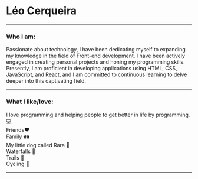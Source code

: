 # Léo Cerqueira

* * *

### Who I am:

Passionate about technology, I have been dedicating myself to expanding my knowledge in the field of Front-end development. I have been actively engaged in creating personal projects and honing my programming skills. Presently, I am proficient in developing applications using HTML, CSS, JavaScript, and React, and I am committed to continuous learning to delve deeper into this captivating field.

- - -

### What I like/love:


I love programming and helping people to get better in life by programming. 💻\
Friends❤️                                                                             
Fámily 👪\
My little dog called Rara 🐶\
Waterfalls 🌊\
Trails 🌲 \
Cycling 🚴

* * *                                                                             
                                                                              

  
  
  
